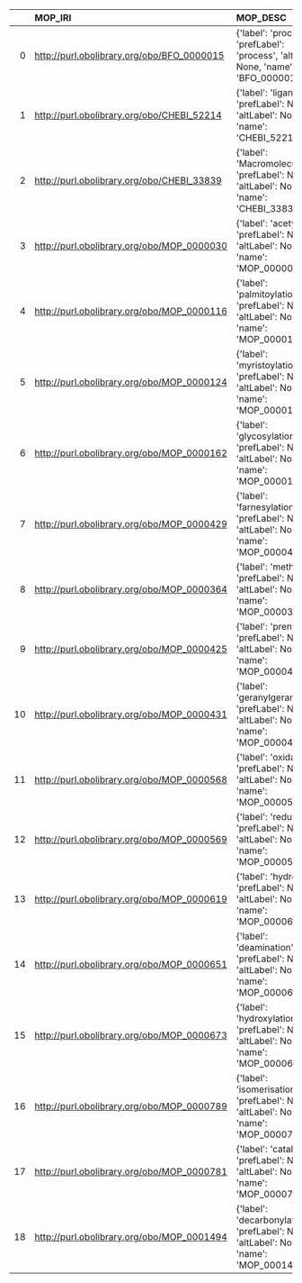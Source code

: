 |    | MOP_IRI                                    | MOP_DESC                                                                                     | SBO_IRI                              | SBO_DESC                         |
|---:|:-------------------------------------------|:---------------------------------------------------------------------------------------------|:-------------------------------------|:---------------------------------|
|  0 | http://purl.obolibrary.org/obo/BFO_0000015 | {'label': 'process', 'prefLabel': 'process', 'altLabel': None, 'name': 'BFO_0000015'}        | http://biomodels.net/SBO/SBO_0000375 | {'label': 'process'}             |
|  1 | http://purl.obolibrary.org/obo/CHEBI_52214 | {'label': 'ligand', 'prefLabel': None, 'altLabel': None, 'name': 'CHEBI_52214'}              | http://biomodels.net/SBO/SBO_0000280 | {'label': 'ligand'}              |
|  2 | http://purl.obolibrary.org/obo/CHEBI_33839 | {'label': 'Macromolecule', 'prefLabel': None, 'altLabel': None, 'name': 'CHEBI_33839'}       | http://biomodels.net/SBO/SBO_0000245 | {'label': 'Macromolecule'}       |
|  3 | http://purl.obolibrary.org/obo/MOP_0000030 | {'label': 'acetylation', 'prefLabel': None, 'altLabel': None, 'name': 'MOP_0000030'}         | http://biomodels.net/SBO/SBO_0000215 | {'label': 'acetylation'}         |
|  4 | http://purl.obolibrary.org/obo/MOP_0000116 | {'label': 'palmitoylation', 'prefLabel': None, 'altLabel': None, 'name': 'MOP_0000116'}      | http://biomodels.net/SBO/SBO_0000218 | {'label': 'palmitoylation'}      |
|  5 | http://purl.obolibrary.org/obo/MOP_0000124 | {'label': 'myristoylation', 'prefLabel': None, 'altLabel': None, 'name': 'MOP_0000124'}      | http://biomodels.net/SBO/SBO_0000219 | {'label': 'myristoylation'}      |
|  6 | http://purl.obolibrary.org/obo/MOP_0000162 | {'label': 'glycosylation', 'prefLabel': None, 'altLabel': None, 'name': 'MOP_0000162'}       | http://biomodels.net/SBO/SBO_0000217 | {'label': 'glycosylation'}       |
|  7 | http://purl.obolibrary.org/obo/MOP_0000429 | {'label': 'farnesylation', 'prefLabel': None, 'altLabel': None, 'name': 'MOP_0000429'}       | http://biomodels.net/SBO/SBO_0000222 | {'label': 'farnesylation'}       |
|  8 | http://purl.obolibrary.org/obo/MOP_0000364 | {'label': 'methylation', 'prefLabel': None, 'altLabel': None, 'name': 'MOP_0000364'}         | http://biomodels.net/SBO/SBO_0000214 | {'label': 'methylation'}         |
|  9 | http://purl.obolibrary.org/obo/MOP_0000425 | {'label': 'prenylation', 'prefLabel': None, 'altLabel': None, 'name': 'MOP_0000425'}         | http://biomodels.net/SBO/SBO_0000221 | {'label': 'prenylation'}         |
| 10 | http://purl.obolibrary.org/obo/MOP_0000431 | {'label': 'geranylgeranylation', 'prefLabel': None, 'altLabel': None, 'name': 'MOP_0000431'} | http://biomodels.net/SBO/SBO_0000223 | {'label': 'geranylgeranylation'} |
| 11 | http://purl.obolibrary.org/obo/MOP_0000568 | {'label': 'oxidation', 'prefLabel': None, 'altLabel': None, 'name': 'MOP_0000568'}           | http://biomodels.net/SBO/SBO_0000201 | {'label': 'oxidation'}           |
| 12 | http://purl.obolibrary.org/obo/MOP_0000569 | {'label': 'reduction', 'prefLabel': None, 'altLabel': None, 'name': 'MOP_0000569'}           | http://biomodels.net/SBO/SBO_0000202 | {'label': 'reduction'}           |
| 13 | http://purl.obolibrary.org/obo/MOP_0000619 | {'label': 'hydrolysis', 'prefLabel': None, 'altLabel': None, 'name': 'MOP_0000619'}          | http://biomodels.net/SBO/SBO_0000376 | {'label': 'hydrolysis'}          |
| 14 | http://purl.obolibrary.org/obo/MOP_0000651 | {'label': 'deamination', 'prefLabel': None, 'altLabel': None, 'name': 'MOP_0000651'}         | http://biomodels.net/SBO/SBO_0000401 | {'label': 'deamination'}         |
| 15 | http://purl.obolibrary.org/obo/MOP_0000673 | {'label': 'hydroxylation', 'prefLabel': None, 'altLabel': None, 'name': 'MOP_0000673'}       | http://biomodels.net/SBO/SBO_0000233 | {'label': 'hydroxylation'}       |
| 16 | http://purl.obolibrary.org/obo/MOP_0000789 | {'label': 'isomerisation', 'prefLabel': None, 'altLabel': None, 'name': 'MOP_0000789'}       | http://biomodels.net/SBO/SBO_0000377 | {'label': 'isomerisation'}       |
| 17 | http://purl.obolibrary.org/obo/MOP_0000781 | {'label': 'catalysis', 'prefLabel': None, 'altLabel': None, 'name': 'MOP_0000781'}           | http://biomodels.net/SBO/SBO_0000172 | {'label': 'catalysis'}           |
| 18 | http://purl.obolibrary.org/obo/MOP_0001494 | {'label': 'decarbonylation', 'prefLabel': None, 'altLabel': None, 'name': 'MOP_0001494'}     | http://biomodels.net/SBO/SBO_0000400 | {'label': 'decarbonylation'}     |